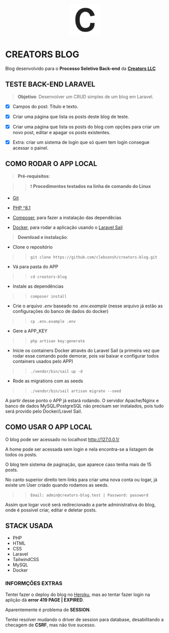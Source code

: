 <p align="center"><img src="https://raw.githubusercontent.com/clebsonsh/creators-blog/master/public/img/logo.png" width="100"></p>

# CREATORS BLOG

Blog desenvolvido para o **Processo Seletivo Back-end** da [**Creators LLC**](https://creators.llc/)

## TESTE BACK-END LARAVEL

> **Objetivo**: Desenvolver um CRUD simples de um blog em Laravel.

-   [x] Campos do post: Título e texto.

-   [x] Criar uma página que lista os posts deste blog de teste.

-   [x] Criar uma página que lista os posts do blog com opções para criar um novo post, editar e apagar os posts existentes.

-   [x] Extra: criar um sistema de login que só quem tem login consegue acessar o painel.

## COMO RODAR O APP LOCAL

> **Pré-requisitos**:

> > :heavy_exclamation_mark: **Procedimentos testados na linha de comando do Linux**

-   [Git](https://git-scm.com/downloads)

-   [PHP ^8.1](https://www.php.net/downloads.php)

-   [Composer](https://getcomposer.org/), para fazer a instalação das dependêcias

-   [Docker](https://docs.docker.com/get-docker/), para rodar a aplicação usando o [Laravel Sail](https://laravel.com/docs/9.x/sail)

> **Download e instalação**:

-   Clone o repositório

> > `git clone https://github.com/clebsonsh/creators-blog.git`

-   Vá para pasta do APP

> > `cd creators-blog`

-   Instale as dependências

> > `composer install`

-   Crie o arquivo _.env_ baseado no _.env.example_ (nesse arquivo já estão as configurações do banco de dados do docker)

> > `cp .env.example .env`

-   Gere a APP_KEY

> > `php artisan key:generate`

-   Inicie os containers Docker através do Laravel Sail (a primeira vez que rodar esse comando pode demorar, pois vai baixar e configurar todos containers usados pelo APP)

> > `./vendor/bin/sail up -d`

-   Rode as migrations com as seeds

> > `./vendor/bin/sail artisan migrate --seed`

A partir desse ponto o APP já estará rodando. O servidor Apache/Nginx e banco de dados MySQL/PostgreSQL não precisam ser instalados, pois tudo será provido pelo Docker/Lravel Sail.

## COMO USAR O APP LOCAL

O blog pode ser acessado no localhost http://127.0.0.1/

A home pode ser acessada sem login e nela encontra-se a listagem de todos os posts.

O blog tem sistema de paginação, que aparece caso tenha mais de 15 posts.

No canto superior direito tem links para criar uma nova conta ou logar, já existe um User criado quando rodamos as seeds.

> > `Email: admin@creators-blog.test | Password: password`

Assim que logar você será redirecionado a parte administrativa do blog, onde é possível criar, editar e deletar posts.

## STACK USADA

-   PHP
-   HTML
-   CSS
-   Laravel
-   TailwindCSS
-   MySQL
-   Docker

### INFORMÇÕES EXTRAS

Tentei fazer o deploy do blog no [Heroku](https://creators-dev-blog.herokuapp.com/), mas ao tentar fazer login na aplição dá **error 419 PAGE | EXPIRED**.

Aparentemente é problema de **SESSION**.

Tentei resolver mudando o driver de session para database, desabilitando a checagem de **CSRF**, mas não tive sucesso.
